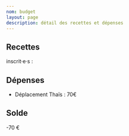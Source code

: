 ```yaml
---
nom: budget
layout: page
description: détail des recettes et dépenses
---
```


## Recettes

inscrit·e·s : 

## Dépenses

- Déplacement Thaïs : 70€

## Solde

-70 €
